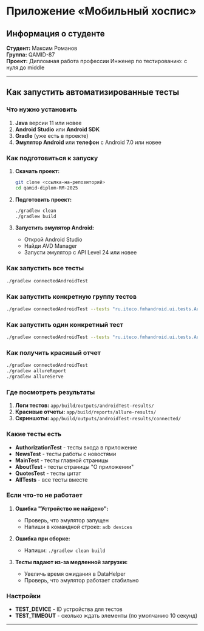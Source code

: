# Приложение «Мобильный хоспис»

## Информация о студенте
**Студент:** Максим Романов  
**Группа:** QAMID-87  
**Проект:** Дипломная работа профессии Инженер по тестированию: с нуля до middle

---

## Как запустить автоматизированные тесты

### Что нужно установить
1. **Java** версии 11 или новее
2. **Android Studio** или **Android SDK**
3. **Gradle** (уже есть в проекте)
4. **Эмулятор Android** или **телефон** с Android 7.0 или новее

### Как подготовиться к запуску
1. **Скачать проект:**
   ```bash
   git clone <ссылка-на-репозиторий>
   cd qamid-diplom-RM-2025
   ```

2. **Подготовить проект:**
   ```bash
   ./gradlew clean
   ./gradlew build
   ```

3. **Запустить эмулятор Android:**
   - Открой Android Studio
   - Найди AVD Manager
   - Запусти эмулятор с API Level 24 или новее

### Как запустить все тесты
```bash
./gradlew connectedAndroidTest
```

### Как запустить конкретную группу тестов
```bash
./gradlew connectedAndroidTest --tests "ru.iteco.fmhandroid.ui.tests.AuthorizationTest"
```

### Как запустить один конкретный тест
```bash
./gradlew connectedAndroidTest --tests "ru.iteco.fmhandroid.ui.tests.AuthorizationTest.testValidLogin"
```

### Как получить красивый отчет
```bash
./gradlew connectedAndroidTest
./gradlew allureReport
./gradlew allureServe
```

### Где посмотреть результаты
1. **Логи тестов:** `app/build/outputs/androidTest-results/`
2. **Красивые отчеты:** `app/build/reports/allure-results/`
3. **Скриншоты:** `app/build/outputs/androidTest-results/connected/`

### Какие тесты есть
- **AuthorizationTest** - тесты входа в приложение
- **NewsTest** - тесты работы с новостями
- **MainTest** - тесты главной страницы
- **AboutTest** - тесты страницы "О приложении"
- **QuotesTest** - тесты цитат
- **AllTests** - все тесты вместе

### Если что-то не работает
1. **Ошибка "Устройство не найдено":**
   - Проверь, что эмулятор запущен
   - Напиши в командной строке: `adb devices`

2. **Ошибка при сборке:**
   - Напиши: `./gradlew clean build`

3. **Тесты падают из-за медленной загрузки:**
   - Увеличь время ожидания в DataHelper
   - Проверь, что эмулятор работает стабильно

### Настройки
- **TEST_DEVICE** - ID устройства для тестов
- **TEST_TIMEOUT** - сколько ждать элементы (по умолчанию 10 секунд)

---
